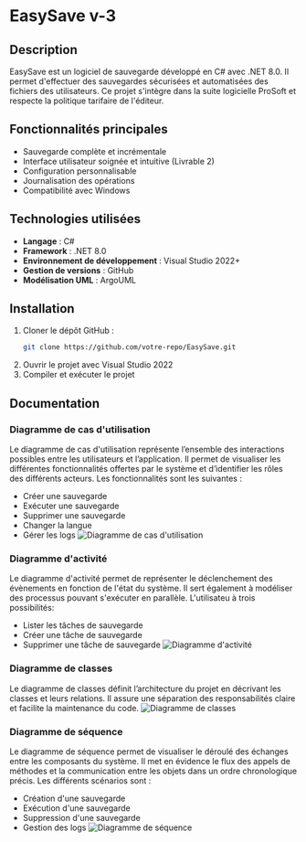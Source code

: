 ﻿# EasySave v-3

## Description
EasySave est un logiciel de sauvegarde développé en C# avec .NET 8.0. Il permet d'effectuer des sauvegardes sécurisées et automatisées des fichiers des utilisateurs. Ce projet s'intègre dans la suite logicielle ProSoft et respecte la politique tarifaire de l'éditeur.

## Fonctionnalités principales
- Sauvegarde complète et incrémentale
- Interface utilisateur soignée et intuitive (Livrable 2)
- Configuration personnalisable
- Journalisation des opérations
- Compatibilité avec Windows

## Technologies utilisées
- **Langage** : C#
- **Framework** : .NET 8.0
- **Environnement de développement** : Visual Studio 2022+
- **Gestion de versions** : GitHub
- **Modélisation UML** : ArgoUML

## Installation
1. Cloner le dépôt GitHub :
   ```bash
   git clone https://github.com/votre-repo/EasySave.git
   ```
2. Ouvrir le projet avec Visual Studio 2022
4. Compiler et exécuter le projet

## Documentation
### Diagramme de cas d'utilisation
Le diagramme de cas d'utilisation représente l’ensemble des interactions possibles entre les utilisateurs et l’application. Il permet de visualiser les différentes fonctionnalités offertes par le système et d’identifier les rôles des différents acteurs.
Les fonctionnalités sont les suivantes : 
- Créer une sauvegarde
- Exécuter une sauvegarde
- Supprimer une sauvegarde
- Changer la langue
- Gérer les logs
![Diagramme de cas d'utilisation](Images/diagramme_de_cas_utilisation_.png)

### Diagramme d'activité
Le diagramme d'activité permet de représenter le déclenchement des évènements en fonction de l'état du système. Il sert également à modéliser des processus pouvant s'exécuter en parallèle.
L'utilisateu à trois possibilités:
- Lister les tâches de sauvegarde
- Créer une tâche de sauvegarde
- Supprimer une tâche de sauvegarde
![Diagramme d'activité](Images/diagramme_activite.png)
### Diagramme de classes
Le diagramme de classes définit l’architecture du projet en décrivant les classes et leurs relations. Il assure une séparation des responsabilités claire et facilite la maintenance du code.
![Diagramme de classes](Images/diagramme_de_classes.png)

### Diagramme de séquence
Le diagramme de séquence permet de visualiser le déroulé des échanges entre les composants du système. Il met en évidence le flux des appels de méthodes et la communication entre les objets dans un ordre chronologique précis.
Les différents scénarios sont :
- Création d'une sauvegarde
- Exécution d'une sauvegarde
- Suppression d'une sauvegarde
- Gestion des logs
![Diagramme de séquence](Images/diagramme_de_séquence.png)
